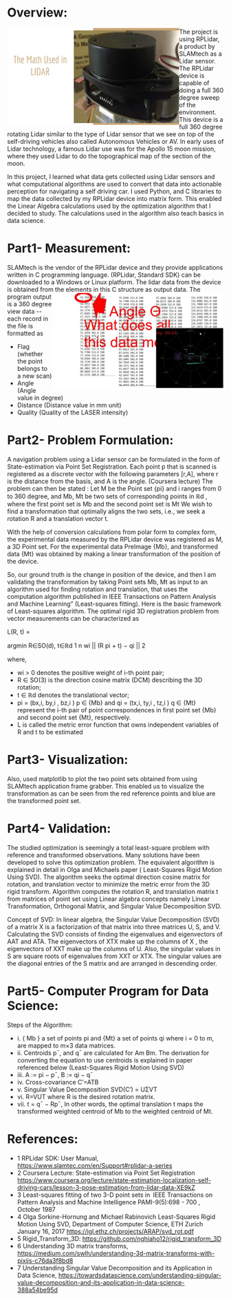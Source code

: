 # Overview: 
<img width="400" heigh="350" align="left" src="images/Lidar0.jpg">
The project is using RPLidar, a product by SLAMtech as a Lidar sensor. The RPLidar device is capable of doing a full 360 degree sweep of  the environment.  This device is a full 360 degree rotating Lidar similar to the type of Lidar sensor that we see on top of the self-driving vehicles also called Autonomous Vehicles or AV. In early uses of Lidar technology, a famous Lidar use was for the Apollo 15 moon mission, where they used Lidar to do the topographical map of the section of the moon.  

In this project, I learned what data gets collected using Lidar sensors and what computational algorithms are used to convert that data into actionable perception for navigating a self driving car.   I used Python, and C libraries to map the data collected by my RPLidar device into matrix form. This enabled the Linear Algebra calculations used by the optimization algorithm that I decided to study. The calculations used in the algorithm also teach basics in data science.

# Part1- Measurement:
SLAMtech is the  vendor of the RPLidar device and they provide applications written in C programming language.  (RPLidar, Standard SDK)  can be downloaded to a Windows or Linux platform.  The lidar data from the device is obtained from the elements in this C structure as output data.
<img width="400" heigh="350" align="right" src="images/Lidar.jpg">
The program output is a 360 degree view data  -- each record in the file is formatted as  
- Flag (whether the point belongs to a new scan)
- Angle (Angle value in degree)
- Distance (Distance value in mm unit)
- Quality (Quality of the LASER intensity)


# Part2- Problem Formulation:
A navigation problem using a Lidar sensor can be formulated in the form of State-estimation via Point Set Registration. Each point p that is scanned is registered as a discrete vector with the following parameters [r,A],  where r is the distance from the basis, and A is the angle.  (Coursera lecture)
The problem can then be stated :
Let 	M be the Point set  {pi}  and  i ranges from 0 to 360 degree,
and   Mb, Mt be two sets of corresponding points in ℝd , where the first point set is Mb and the second point set is Mt
We wish to find a transformation that optimally aligns the two sets, i.e., we seek a rotation R and a translation vector t.

With the help of conversion calculations from polar form to complex form, the experimental data measured by the RPLidar device was registered  as  M, a 3D Point set. 
For the experimental data  PreImage {Mb}, and transformed data {Mt} was obtained by making a  linear transformation of the position of the device.   

So, our ground truth is the change in position of the device, and then I am validating the transformation by taking Point sets  Mb, Mt as input to an algorithm used for finding rotation and translation, that uses the computation algorithm published in IEEE Transactions on Pattern Analysis and Machine Learning” (Least-squares fitting). Here is the basic framework of Least-squares algorithm. The optimal rigid 3D registration problem from vector measurements can be characterized as


L(R, t)      =

argmin 
    R∈SO(d), t∈ℝd 
1 n wi || (R pi + t) − qi || 2 

where,
- wi > 0 denotes the positive weight of i-th point pair; 
- R ∈ SO(3) is the direction cosine matrix (DCM) describing the 3D rotation; 
- t ∈ ℝd   denotes the translational vector; 
- pi = (bx,i, by,i , bz,i ) p ∈ {Mb}      and qi = (tx,i, ty,i , tz,i ) q ∈ {Mt}   represent the i-th pair of point correspondences in first point set {Mb}  and second point set {Mt}, respectively. 
- L is called the metric error function that owns independent variables of R and t to be estimated


# Part3- Visualization:
Also, used matplotlib to plot the two point sets obtained from using SLAMtech application frame grabber. This enabled us to visualize the transformation as can be seen from the red reference points and blue are the transformed point set.

# Part4- Validation:
The studied optimization is seemingly a total least-square problem with reference and transformed observations. Many solutions have been developed to solve this optimization problem. The equivalent algorithm is explained in detail in Olga and Michaels paper ( Least-Squares Rigid Motion Using SVD). The algorithm seeks the optimal direction cosine matrix for rotation, and translation vector to minimize the metric error from the 3D rigid transform. Algorithm computes the rotation R, and translation matrix t from matrices of point set using Linear algebra concepts namely Linear Transformation, Orthogonal Matrix, and Singular Value Decomposition SVD.

Concept of SVD:  In linear algebra, the Singular Value Decomposition (SVD) of a matrix X is a factorization of that matrix into three matrices U, S, and V. Calculating the SVD consists of finding the eigenvalues and eigenvectors of AAT and ATA. The eigenvectors of XTX make up the columns of X , the eigenvectors of XXT  make up the columns of U. Also, the singular values in S are square roots of eigenvalues from XXT or XTX.  The singular values are the diagonal entries of the S matrix and are arranged in descending order. 

# Part5- Computer Program for Data Science:
Steps of the Algorithm:
  - i. { Mb } a set of points pi and {Mt} a set of points qi  where i = 0 to m, are  mapped to  m×3 data matrices.  
  - ii. Centroids p¯, and  q¯ are calculated for Am  Bm. The derivation for converting the equation to use centroids is explained in paper referenced below (Least-Squares Rigid Motion Using SVD)
  - iii. A := pi − p¯,   B := qi − q¯ 
  - iv. Cross-covariance    C′=ATB 
  - v.  Singular Value Decomposition SVD(C′) = UΣVT
  - vi. R=VUT  where  R is the desired rotation matrix.
 - vii. t = q¯ − Rp¯, In other words, the optimal translation t maps the transformed weighted centroid of Mb to the weighted centroid of Mt.


# References:
- 1 RPLidar SDK: User Manual, https://www.slamtec.com/en/Support#rplidar-a-series
- 2 Coursera Lecture: State-estimation via Point Set Registration https://www.coursera.org/lecture/state-estimation-localization-self-driving-cars/lesson-3-pose-estimation-from-lidar-data-XE9kZ
- 3 Least-squares fitting of two 3-D point sets in IEEE Transactions on Pattern Analysis and Machine Intelligence PAMI-9(5):698 - 700 , October 1987 
- 4 Olga Sorkine-Hornung and Michael Rabinovich Least-Squares Rigid Motion Using SVD, Department of Computer Science, ETH Zurich January 16, 2017 https://igl.ethz.ch/projects/ARAP/svd_rot.pdf
- 5 Rigid_Transform_3D: https://github.com/nghiaho12/rigid_transform_3D
- 6 Understanding 3D matrix transforms, https://medium.com/swlh/understanding-3d-matrix-transforms-with-pixijs-c76da3f8bd8
- 7 Understanding Singular Value Decomposition and its Application in Data Science, https://towardsdatascience.com/understanding-singular-value-decomposition-and-its-application-in-data-science-388a54be95d
